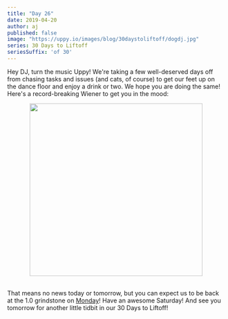 ```yaml
---
title: "Day 26"
date: 2019-04-20
author: aj
published: false
image: "https://uppy.io/images/blog/30daystoliftoff/dogdj.jpg"
series: 30 Days to Liftoff
seriesSuffix: 'of 30'
---
```


Hey DJ, turn the music Uppy! We're taking a few well-deserved days off from chasing tasks and issues (and cats, of course) to get our feet up on the dance floor and enjoy a drink or two. We hope you are doing the same! Here's a record-breaking Wiener to get you in the mood:

<!--more-->

<center><img width="400" src="https://media.giphy.com/media/rdAeOA3mfXomQ/giphy.gif"><br/><br/></center>

That means no news today or tomorrow, but you can expect us to be back at the 1.0 grindstone on [Monday](/blog/2019/04/liftoff-21/)! Have an awesome Saturday! And see you tomorrow for another little tidbit in our 30 Days to Liftoff!
